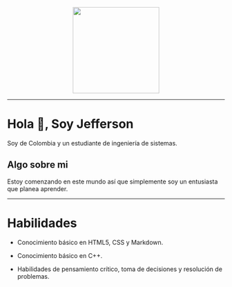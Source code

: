 <div id="header" align="center">
	<img src="https://media.giphy.com/media/i4MAH84pqe2m2aVojc/giphy.gif" width="200" />
</div>

---

# Hola 👋, Soy Jefferson
Soy de Colombia y un estudiante de ingeniería de sistemas.

## Algo sobre mi
Estoy comenzando en este mundo así que simplemente soy un entusiasta que planea aprender. 


---
# Habilidades
- Conocimiento básico en HTML5, CSS y Markdown.

- Conocimiento básico en C++.

- Habilidades de pensamiento crítico, toma de decisiones y resolución de problemas.
